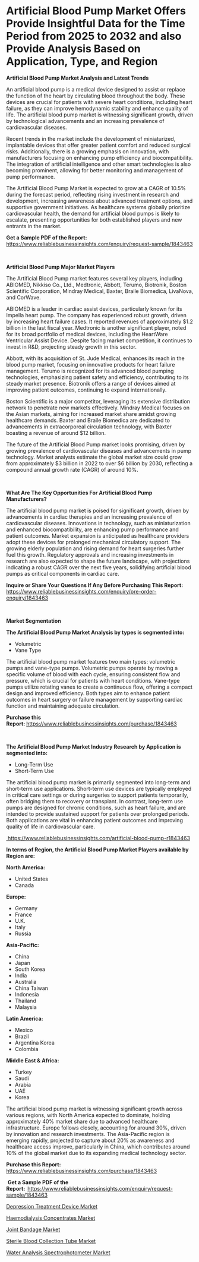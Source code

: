 <p><h1>Artificial Blood Pump Market Offers Provide Insightful Data for the Time Period from 2025 to 2032 and also Provide Analysis Based on Application, Type, and Region</h1></p><p><strong>Artificial Blood Pump Market Analysis and Latest Trends</strong></p>
<p><p>An artificial blood pump is a medical device designed to assist or replace the function of the heart by circulating blood throughout the body. These devices are crucial for patients with severe heart conditions, including heart failure, as they can improve hemodynamic stability and enhance quality of life. The artificial blood pump market is witnessing significant growth, driven by technological advancements and an increasing prevalence of cardiovascular diseases.</p><p>Recent trends in the market include the development of miniaturized, implantable devices that offer greater patient comfort and reduced surgical risks. Additionally, there is a growing emphasis on innovation, with manufacturers focusing on enhancing pump efficiency and biocompatibility. The integration of artificial intelligence and other smart technologies is also becoming prominent, allowing for better monitoring and management of pump performance.</p><p>The Artificial Blood Pump Market is expected to grow at a CAGR of 10.5% during the forecast period, reflecting rising investment in research and development, increasing awareness about advanced treatment options, and supportive government initiatives. As healthcare systems globally prioritize cardiovascular health, the demand for artificial blood pumps is likely to escalate, presenting opportunities for both established players and new entrants in the market.</p></p>
<p><strong>Get a Sample PDF of the Report:&nbsp;</strong> <a href="https://www.reliablebusinessinsights.com/enquiry/request-sample/1843463?utm_campaign=1138&utm_medium=2&utm_source=Github&utm_content=ia&utm_term=04032025&utm_id=artificial-blood-pump">https://www.reliablebusinessinsights.com/enquiry/request-sample/1843463</a></p>
<p>&nbsp;</p>
<p><strong>Artificial Blood Pump Major Market Players</strong></p>
<p><p>The Artificial Blood Pump market features several key players, including ABIOMED, Nikkiso Co., Ltd., Medtronic, Abbott, Terumo, Biotronik, Boston Scientific Corporation, Mindray Medical, Baxter, Braile Biomedica, LivaNova, and CorWave. </p><p>ABIOMED is a leader in cardiac assist devices, particularly known for its Impella heart pump. The company has experienced robust growth, driven by increasing heart failure cases. It reported revenues of approximately $1.2 billion in the last fiscal year. Medtronic is another significant player, noted for its broad portfolio of medical devices, including the HeartWare Ventricular Assist Device. Despite facing market competition, it continues to invest in R&D, projecting steady growth in this sector.</p><p>Abbott, with its acquisition of St. Jude Medical, enhances its reach in the blood pump market, focusing on innovative products for heart failure management. Terumo is recognized for its advanced blood pumping technologies, emphasizing patient safety and efficiency, contributing to its steady market presence. Biotronik offers a range of devices aimed at improving patient outcomes, continuing to expand internationally.</p><p>Boston Scientific is a major competitor, leveraging its extensive distribution network to penetrate new markets effectively. Mindray Medical focuses on the Asian markets, aiming for increased market share amidst growing healthcare demands. Baxter and Braile Biomedica are dedicated to advancements in extracorporeal circulation technology, with Baxter boasting a revenue of around $12 billion.</p><p>The future of the Artificial Blood Pump market looks promising, driven by growing prevalence of cardiovascular diseases and advancements in pump technology. Market analysts estimate the global market size could grow from approximately $3 billion in 2022 to over $6 billion by 2030, reflecting a compound annual growth rate (CAGR) of around 10%.</p></p>
<p>&nbsp;</p>
<p><strong>What Are The Key Opportunities For Artificial Blood Pump Manufacturers?</strong></p>
<p><p>The artificial blood pump market is poised for significant growth, driven by advancements in cardiac therapies and an increasing prevalence of cardiovascular diseases. Innovations in technology, such as miniaturization and enhanced biocompatibility, are enhancing pump performance and patient outcomes. Market expansion is anticipated as healthcare providers adopt these devices for prolonged mechanical circulatory support. The growing elderly population and rising demand for heart surgeries further fuel this growth. Regulatory approvals and increasing investments in research are also expected to shape the future landscape, with projections indicating a robust CAGR over the next five years, solidifying artificial blood pumps as critical components in cardiac care.</p></p>
<p><strong>Inquire or Share Your Questions If Any Before Purchasing This Report:</strong> <a href="https://www.reliablebusinessinsights.com/enquiry/pre-order-enquiry/1843463?utm_campaign=1138&utm_medium=2&utm_source=Github&utm_content=ia&utm_term=04032025&utm_id=artificial-blood-pump">https://www.reliablebusinessinsights.com/enquiry/pre-order-enquiry/1843463</a></p>
<p>&nbsp;</p>
<p><strong>Market Segmentation</strong></p>
<p><strong>The Artificial Blood Pump Market Analysis by types is segmented into:</strong></p>
<p><ul><li>Volumetric</li><li>Vane Type</li></ul></p>
<p><p>The artificial blood pump market features two main types: volumetric pumps and vane-type pumps. Volumetric pumps operate by moving a specific volume of blood with each cycle, ensuring consistent flow and pressure, which is crucial for patients with heart conditions. Vane-type pumps utilize rotating vanes to create a continuous flow, offering a compact design and improved efficiency. Both types aim to enhance patient outcomes in heart surgery or failure management by supporting cardiac function and maintaining adequate circulation.</p></p>
<p><strong>Purchase this Report:&nbsp;</strong><a href="https://www.reliablebusinessinsights.com/purchase/1843463?utm_campaign=1138&utm_medium=2&utm_source=Github&utm_content=ia&utm_term=04032025&utm_id=artificial-blood-pump">https://www.reliablebusinessinsights.com/purchase/1843463</a></p>
<p>&nbsp;</p>
<p><strong>The Artificial Blood Pump Market Industry Research by Application is segmented into:</strong></p>
<p><ul><li>Long-Term Use</li><li>Short-Term Use</li></ul></p>
<p><p>The artificial blood pump market is primarily segmented into long-term and short-term use applications. Short-term use devices are typically employed in critical care settings or during surgeries to support patients temporarily, often bridging them to recovery or transplant. In contrast, long-term use pumps are designed for chronic conditions, such as heart failure, and are intended to provide sustained support for patients over prolonged periods. Both applications are vital in enhancing patient outcomes and improving quality of life in cardiovascular care.</p></p>
<p><a href="https://www.reliablebusinessinsights.com/artificial-blood-pump-r1843463?utm_campaign=1138&utm_medium=2&utm_source=Github&utm_content=ia&utm_term=04032025&utm_id=artificial-blood-pump">&nbsp;https://www.reliablebusinessinsights.com/artificial-blood-pump-r1843463</a></p>
<p><strong>In terms of Region, the Artificial Blood Pump Market Players available by Region are:</strong></p>
<p>
    <p> <strong> North America: </strong>
        <ul>
            <li>United States</li>
            <li>Canada</li>
        </ul>
        </p> 
    <p> <strong> Europe: </strong>
        <ul>
            <li>Germany</li>
            <li>France</li>
            <li>U.K.</li>
            <li>Italy</li>
            <li>Russia</li>
        </ul>
        </p> 
    <p> <strong> Asia-Pacific: </strong>
        <ul>
            <li>China</li>
            <li>Japan</li>
            <li>South Korea</li>
            <li>India</li>
            <li>Australia</li>
            <li>China Taiwan</li>
            <li>Indonesia</li>
            <li>Thailand</li>
            <li>Malaysia</li>
        </ul>
        </p> 
    <p> <strong> Latin America: </strong>
        <ul>
            <li>Mexico</li>
            <li>Brazil</li>
            <li>Argentina Korea</li>
            <li>Colombia</li>
        </ul>
        </p> 
    <p> <strong> Middle East & Africa: </strong>
        <ul>
            <li>Turkey</li>
            <li>Saudi</li>
            <li>Arabia</li>
            <li>UAE</li>
            <li>Korea</li>
        </ul>
    </p>
    </p>
<p><p>The artificial blood pump market is witnessing significant growth across various regions, with North America expected to dominate, holding approximately 40% market share due to advanced healthcare infrastructure. Europe follows closely, accounting for around 30%, driven by innovation and research investments. The Asia-Pacific region is emerging rapidly, projected to capture about 20% as awareness and healthcare access improve, particularly in China, which contributes around 10% of the global market due to its expanding medical technology sector.</p></p>
<p><strong>Purchase this Report: </strong><a href="https://www.reliablebusinessinsights.com/purchase/1843463?utm_campaign=1138&utm_medium=2&utm_source=Github&utm_content=ia&utm_term=04032025&utm_id=artificial-blood-pump">https://www.reliablebusinessinsights.com/purchase/1843463</a></p>
<p>&nbsp;<strong>Get a Sample PDF of the Report:&nbsp;&nbsp;</strong><a href="https://www.reliablebusinessinsights.com/enquiry/request-sample/1843463?utm_campaign=1138&utm_medium=2&utm_source=Github&utm_content=ia&utm_term=04032025&utm_id=artificial-blood-pump">https://www.reliablebusinessinsights.com/enquiry/request-sample/1843463</a></p>
<p><strong></strong></p>
<p><p><a href="https://github.com/guyerkanakwu/Market-Research-Report-List-1/blob/main/depression-treatment-device-market.md?utm_campaign=1138&utm_medium=2&utm_source=Github&utm_content=ia&utm_term=04032025&utm_id=artificial-blood-pump">Depression Treatment Device Market</a></p><p><a href="https://github.com/bhuraoutenc8/Market-Research-Report-List-1/blob/main/haemodialysis-concentrates-market.md?utm_campaign=1138&utm_medium=2&utm_source=Github&utm_content=ia&utm_term=04032025&utm_id=artificial-blood-pump">Haemodialysis Concentrates Market</a></p><p><a href="https://github.com/tandepinho3p/Market-Research-Report-List-1/blob/main/joint-bandage-market.md?utm_campaign=1138&utm_medium=2&utm_source=Github&utm_content=ia&utm_term=04032025&utm_id=artificial-blood-pump">Joint Bandage Market</a></p><p><a href="https://github.com/cezilfinerv9/Market-Research-Report-List-1/blob/main/sterile-blood-collection-tube-market.md?utm_campaign=1138&utm_medium=2&utm_source=Github&utm_content=ia&utm_term=04032025&utm_id=artificial-blood-pump">Sterile Blood Collection Tube Market</a></p><p><a href="https://github.com/syskamazucqa/Market-Research-Report-List-1/blob/main/water-analysis-spectrophotometer-market.md?utm_campaign=1138&utm_medium=2&utm_source=Github&utm_content=ia&utm_term=04032025&utm_id=artificial-blood-pump">Water Analysis Spectrophotometer Market</a></p></p>